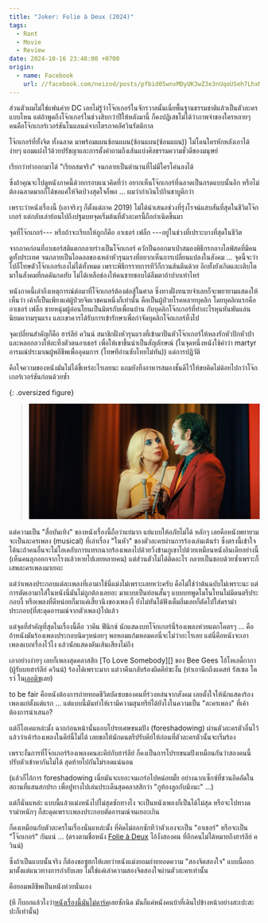 ```yaml
---
title: "Joker: Folie à Deux (2024)"
tags:
  - Rant
  - Movie
  - Review
date: 2024-10-16 23:48:00 +0700
origin:
  - name: Facebook
    url: //facebook.com/neizod/posts/pfbid05wnxMDyUK3wZ3e3nUqoUSeh7LhxM8CYmc3mpZtN2ygRQ53hgPpbqVDyuucMdjhuZl
---
```


ส่วนตัวผมไม่ใช่แฟนค่าย DC เลยไม่รู้ว่าโจ๊กเกอร์ในจักรวาลนั้นเนี่ยพื้นฐานธรรมชาติแล้วเป็นตัวละครแบบไหน แต่ถ้าพูดถึงโจ๊กเกอร์ในช่วงสิบกว่าปีให้หลังมานี้ ก็คงปฎิเสธไม่ได้ว่าภาพจำของใครหลายๆ คนคือโจ๊กเกอร์เวอร์ชันโนแลนด์จากไตรภาคอัศวินรัตติกาล

โจ๊กเกอร์ที่ทั้งจิต ทั้งฉลาด มาพร้อมแผนซ้อนแผน(ซ้อนแผน(ซ้อนแผน)) ไม่โดนใครหักหลังเอาได้ง่ายๆ แถมแฝงไว้ด้วยปรัชญาและการตั้งคำถามถึงเส้นแบ่งศิลธรรมความชั่วดีของมนุษย์

เรียกว่าทำออกมาได้ "เรียลสมจริง" จนกลายเป็นตำนานที่ไม่มีใครโค่นลงได้

ซึ่งถ้าคุณจะไปดูหนังภาคนี้ด้วยกรอบแนวคิดที่ว่า อยากเห็นโจ๊กเกอร์ที่ฉลาดเป็นกรดแบบนั้นอีก หรือไม่ต้องฉลาดมากก็ได้ขอแค่ให้จิตป่วงสุดใจก็พอ ... ผมว่ากำเงินไปกินชาบูดีกว่า

เพราะว่าหนังเรื่องนี้ (เอาจริงๆ ก็ตั้งแต่ภาค 2019) ไม่ได้นำเสนอช่วงที่รุ่งโรจน์แสบสันที่สุดในชีวิตโจ๊กเกอร์ แต่กลับเล่าย้อนไปถึงปฐมบทจุดเริ่มต้นที่ตัวละครนี้ถือกำเนิดขึ้นมา

จุดที่โจ๊กเกอร์--- หรือถ้าจะเรียกให้ถูกก็คือ อาเธอร์ เฟล็ก ---อยู่ในช่วงที่เปราะบางที่สุดในชีวิต

จากภาคก่อนที่อาเธอร์สติแตกกลายร่างเป็นโจ๊กเกอร์ ควักปืนออกมาเป่าสมองพิธีกรกลางไลฟ์สดที่มีคนดูทั้งประเทศ จนกลายเป็นไอดอลของเหล่าหัวรุนแรงที่อยากเห็นการเปลี่ยนแปลงในสังคม ... จุดนี้จะว่าไปก็โทษตัวโจ๊กเกอร์เองไม่ได้ทั้งหมด เพราะพิธีกรรายการทีวีก็กวนส้นตีนด้วย อีกทั้งยังเกิดและเติบโตมาในสังคมที่กดดันกดทับ ไม่ได้เหลือช่องให้คนชายขอบได้ลืมตาอ้าปากเท่าไหร่

หนังภาคนี้เล่าถึงเหตุการณ์ต่อมาที่โจ๊กเกอร์ต้องต่อสู้ในศาล ซึ่งทางฝั่งทนายจำเลยก็จะพยายามแสดงให้เห็นว่า เค้าก็เป็นเพียงแค่ผู้ป่วยจิตเวชคนหนึ่งก็เท่านั้น คือเป็นผู้ป่วยโรคหลายบุคลิก โดยบุคลิกแรกคือ อาเธอร์ เฟล็ก ชายหนุ่มผู้อ่อนโยนเป็นมิตรกับเพื่อนบ้าน กับบุคลิกโจ๊กเกอร์ที่ทำอะไรหุนหันพันแล่นนิยมความรุนแรง และเขาควรได้รับการเข้ารักษาเพื่อกำจัดบุคลิกโจ๊กเกอร์ทิ้งไป

จุดเปลี่ยนสำคัญก็คือ ฮาร์ลีย์ ควินน์ สมาชิกฝั่งหัวรุนแรงที่เข้ามาปั่นหัวโจ๊กเกอร์ให้หลงรักหัวปักหัวปำ และหลอกลวงให้ละทิ้งตัวตนอาเธอร์ เพื่อให้เขาขึ้นนำเป็นสัญลักษณ์ (ในจุดหนึ่งหนังใช้คำว่า martyr อารมณ์ประมาณผู้พลีชีพเพื่ออุดมการ (โทษทีอ่านซับไทยไม่ทัน)) แด่การปฏิวัติ

คือใจความของหนังมันไม่ได้ขี้เหร่อะไรเลยนะ แถมยังทิ้งอาหารสมองชั้นดีไว้ให้ขบคิดไม่ด้อยไปกว่าโจ๊กเกอร์เวอร์ชันก่อนด้วยซ้ำ

{: .oversized figure}
> ![](/images/poster/joker-folie-a-deux.jpg)

แต่ความเป็น "สื่อบันเทิง" ของหนังเรื่องนี้ถือว่าแย่มาก แย่แบบให้อภัยไม่ได้ หลักๆ เลยคือหนังพยายามจะเป็นละครเพลง (musical) ที่เล่าเรื่อง "ในหัว" ของตัวละครผ่านการร้องเล่นเต้นรำ ซึ่งตรงนี้เข้าใจได้นะถ้าคนอื่นจะไม่โอเคกับการแทรกฉากร้องเพลงไปด้วยวิ่งข้ามภูเขาไปด้วยเหมือนหนังอินเดียอย่างนี้ (เห็นคนลุกออกจากโรงแล้วหายไปเลยหลายคน) แต่ส่วนตัวไม่ได้ติดอะไร กลายเป็นชอบด้วยซ้ำเพราะก็เสพละครเพลงมาเยอะ

แต่ว่าเพลงประกอบแต่ละเพลงที่เอามาใช้นี่แม่งไม่เพราะเลยหว่ะครับ คือไม่ใช่ว่าต้นฉบับไม่เพราะนะ แต่การตัดเอามาใส่ในหนังนี่มันไม่ถูกต้องเลยอะ มาแบบเป็นท่อนสั้นๆ แบบบทพูดโมโนโทนไม่มีดนตรีประกอบงี้ หรือเพลงที่ดีหน่อยก็มาแค่เสี้ยวนึงของเพลงงี้ ยังไม่ทันได้ฟังเต็มอิ่มเลยก็ตัดไปใส่ดราม่าประกอบ(ที่สะดุดอารมณ์จากตัวเพลง)ไปแล้ว

แต่จุดที่สำคัญที่สุดในเรื่องนี้คือ วาคีน ฟีนิกซ์ นักแสดงบทโจ๊กเกอร์นี่ร้องเพลงห่วยแตกโคตรๆ ... คือถ้าหนังมันร้องเพลงประกอบนิดๆหน่อยๆ พอหอมแก้มหอมคอนี่จะไม่ว่าอะไรเลย แต่นี่คือหนังจะเอาเพลงแบกเรื่องไว้ไง แล้วนักแสดงดันเส้นเสียงไม่ถึง

เอาอย่างง่ายๆ เลยก็เพลงสุดคลาสสิก [To Love Somebody][] ของ Bee Gees โอ้โหเลดี้กากา (ผู้รับบทฮาร์ลีย์ ควินน์) ร้องได้เพราะมาก แต่วาคีนกลับร้องผิดคีย์ซะงั้น (ทำเอานึกถึงแคสท์ รัสเซล โครว์ ใน[เลอมิซ][Les Misérables]เลย)

to be fair คือหนังต้องการถ่ายทอดชีวิตบัดซบของคนที่ร่วงหล่นจากสังคม เลยตั้งใจให้นักแสดงร้องเพลงแย่ตั้งแต่แรก ... แต่แบบนี้มันทำให้เรามีความสุนทรีย์ได้ยังไงในความเป็น "ละครเพลง" ที่เค้าต้องการนำเสนอ?

แต่ก็โอเคแหล่ะมั้ง ฉากก่อนหน้านั้นแอบโปรยเศษขนมปัง (foreshadowing) ผ่านตัวละครตัวอื่นไว้แล้วว่าเค้าร้องเพลงในคีย์นี้ไม่ได้ เลยขอให้นักดนตรีปรับคีย์ให้ก่อนที่ตัวละครตัวนั้นจะเริ่มร้อง

เพราะงั้นการที่โจ๊กเกอร์ร้องเพลงคนละคีย์กับฮาร์ลีย์ ก็คงเป็นการโปรยขนมปังเหมือนกันว่าสองคนนี้ปรับตัวเข้าหากันไม่ได้ สุดท้ายไปกันไม่รอดแน่นอน

(แล้วก็ไอ้การ foreshadowing เนี่ยมันจะเยอะจนเกร่อไปหน่อยมั้ย อย่างฉากเซ็กซ์ที่ชวนอึดอัดในสถานที่แสนสกปรก เพื่อปูทางไปเล่นประเด็นสุดคลาสสิกว่า "กูท้องลูกกับมึงนะ" ...)

แต่ก็นั่นแหล่ะ แบบนี้แล้วแม่งหนังไปไม่สุดซักทางไง จะเป็นหนังเพลงก็เป็นได้ไม่สุด หรือจะไปทางดราม่าหนักๆ ก็สะดุดเพราะเพลงประกอบตัดอารมณ์จนเยอะเกิน

ก็คงเหมือนกับตัวละครในเรื่องนั่นแหล่ะมั้ง ที่คิดไม่ออกซักทีว่าตัวเองจะเป็น "อาเธอร์" หรือจะเป็น "โจ๊กเกอร์" กันแน่ ... (ตรงตามชื่อหนัง [Folie à Deux][] ไอ้งั่งสองคน ที่อีกคนไม่ได้หมายถึงฮาร์ลีย์ ควินน์)

ซึ่งถ้าเป็นแบบนั้นจริง ก็ต้องขอซูฮกให้เลยว่าหนังแม่งยอมถ่ายทอดความ "สองจิตสองใจ" แบบนี้ออกมาตั้งแต่แนวทางการกำกับเลย ไม่ใช่แค่เล่าความสองจิตสองใจผ่านตัวละครเท่านั้น

คือยอมพลีชีพเป็นหนังห่วยนั่นเอง

(หึ ก็บอกแล้วไงว่า[หนังเรื่องนี้มันไม่ดาร์ค][self nightcrawler]เลยซักนิด มันก็แค่หนังคนบ้าที่เดินไปข้างหน้าอย่างสะเปะสะปะก็เท่านั้น)


[self nightcrawler]: /2019/10/08/joker-vs-nightcrawler.html

[To Lover Somebody]: //en.wikipedia.org/wiki/To_Love_Somebody_(song)
[Les Misérables]: //en.wikipedia.org/wiki/Les_Mis%C3%A9rables
[Folie à Deux]: //en.wikipedia.org/wiki/Folie_%C3%A0_deux
